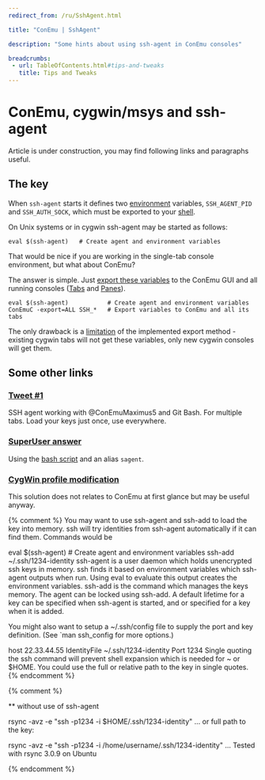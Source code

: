 ```yaml
---
redirect_from: /ru/SshAgent.html

title: "ConEmu | SshAgent"

description: "Some hints about using ssh-agent in ConEmu consoles"

breadcrumbs:
 - url: TableOfContents.html#tips-and-tweaks
   title: Tips and Tweaks
---
```


# ConEmu, cygwin/msys and ssh-agent

Article is under construction, you may find following links and paragraphs useful.

## The key

When `ssh-agent` starts it defines two [environment](WindowsEnvironment.md) variables,
`SSH_AGENT_PID` and `SSH_AUTH_SOCK`, which must be exported to your
[shell](TerminalVsShell.md).

On Unix systems or in cygwin ssh-agent may be started as follows:

~~~
eval $(ssh-agent)   # Create agent and environment variables
~~~

That would be nice if you are working in the single-tab console environment,
but what about ConEmu?

The answer is simple.
Just [export these variables](ConEmuEnvironment.html#Export_variables)
to the ConEmu GUI and all running consoles
([Tabs](Tabs.html) and [Panes](Panes.html)).

~~~
eval $(ssh-agent)           # Create agent and environment variables
ConEmuC -export=ALL SSH_*   # Export variables to ConEmu and all its tabs
~~~

The only drawback is a [limitation](ConEmuEnvironment.html#Export_variables)
of the implemented export method - existing cygwin tabs will not get these variables,
only new cygwin consoles will get them.


## Some other links

### <a href="https://twitter.com/rootpd/status/428600352229687296" rel="nofollow">Tweet #1</a>

SSH agent working with @ConEmuMaximus5 and Git Bash. For multiple
tabs. Load your keys just once, use everywhere.


### <a href="http://superuser.com/a/141241/139371" rel="nofollow">SuperUser answer</a>

Using the [bash script](http://superuser.com/a/141241/139371) and an alias `sagent`.


### <a href="http://www.cygwin.com/ml/cygwin/2001-06/msg00537.html">CygWin profile modification</a>

This solution does not relates to ConEmu at first glance but may be useful anyway.



{% comment %}
You may want to use ssh-agent and ssh-add to load the key into memory.
ssh will try identities from ssh-agent automatically if it can find them.
Commands would be

eval $(ssh-agent) # Create agent and environment variables
ssh-add ~/.ssh/1234-identity
ssh-agent is a user daemon which holds unencrypted ssh keys in memory. ssh finds it based on environment variables which ssh-agent outputs when run. Using eval to evaluate this output creates the environment variables.  ssh-add is the command which manages the keys memory. The agent can be locked using ssh-add. A default lifetime for a key can be specified when ssh-agent is started, and or specified for a key when it is added.

You might also want to setup a ~/.ssh/config file to supply the port and key definition. (See `man ssh_config for more options.)

host 22.33.44.55
    IdentityFile ~/.ssh/1234-identity
    Port 1234
Single quoting the ssh command will prevent shell expansion which is needed for ~ or $HOME. You could use the full or relative path to the key in single quotes.
{% endcomment %}


{% comment %}

** without use of ssh-agent

   rsync -avz -e "ssh -p1234  -i $HOME/.ssh/1234-identity" ...
or full path to the key:

  rsync -avz -e "ssh -p1234  -i /home/username/.ssh/1234-identity" ...
Tested with rsync 3.0.9 on Ubuntu

{% endcomment %}

